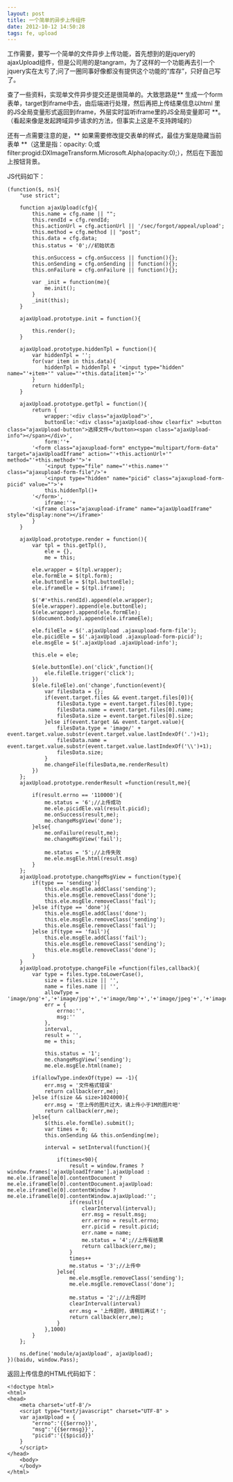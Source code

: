 ```yaml
---
layout: post
title: 一个简单的异步上传组件
date: 2012-10-12 14:50:28
tags: fe, upload
---
```


工作需要，要写一个简单的文件异步上传功能，首先想到的是jquery的ajaxUpload组件，但是公司用的是tangram，为了这样的一个功能再去引一个jquery实在太亏了;问了一圈同事好像都没有提供这个功能的“库存”，只好自己写了。

查了一些资料，实现单文件异步提交还是很简单的。大致思路是** 生成一个form表单，target到iframe中去，由后端进行处理，然后再把上传结果信息以html 里的JS全局变量形式返回到iframe，外层实时监听iframe里的JS全局变量即可 **。（看起来像是发起跨域异步请求的方法，但事实上这是不支持跨域的）

还有一点需要注意的是，** 如果需要修改提交表单的样式，最佳方案是隐藏当前表单 **（这里是指：opacity: 0;或 filter:progid:DXImageTransform.Microsoft.Alpha(opacity:0);），然后在下面加上按钮背景。

JS代码如下：

    (function($, ns){
        "use strict";
    
        function ajaxUpload(cfg){
            this.name = cfg.name || "";
            this.rendId = cfg.rendId;
            this.actionUrl = cfg.actionUrl || '/sec/forgot/appeal/upload';
            this.method = cfg.method || "post";
            this.data = cfg.data;
            this.status = '0';//初始状态
    
            this.onSuccess = cfg.onSuccess || function(){};
            this.onSending = cfg.onSending || function(){};
            this.onFailure = cfg.onFailure || function(){};
    
            var _init = function(me){
                me.init();
            }
            _init(this);
        }
    
        ajaxUpload.prototype.init = function(){
    
            this.render();
        }
    
        ajaxUpload.prototype.hiddenTpl = function(){
            var hiddenTpl = '';
            for(var item in this.data){
                hiddenTpl = hiddenTpl + '<input type="hidden" name="'+item+'" value="'+this.data[item]+'">'
            }
            return hiddenTpl;
        }
    
        ajaxUpload.prototype.getTpl = function(){
            return {
                wrapper:'<div class="ajaxUpload">',
                buttonEle:'<div class="ajaxUpload-show clearfix" ><button class="ajaxUpload-button">选择文件</button><span class="ajaxUpload-info"></span></div>',
                form:''+
            '<form class="ajaxupload-form" enctype="multipart/form-data" target="ajaxUploadIframe" action="'+this.actionUrl+'" method="'+this.method+'">'+
                '<input type="file" name="'+this.name+'" class="ajaxupload-form-file"/>'+
                '<input type="hidden" name="picid" class="ajaxupload-form-picid" value="">'+
                this.hiddenTpl()+
            '</form>',
                iframe:''+
            '<iframe class="ajaxupload-iframe" name="ajaxUploadIframe" style="display:none"></iframe>'
            }
        }
    
        ajaxUpload.prototype.render = function(){
            var tpl = this.getTpl(),
                ele = {},
                me = this;
    
            ele.wrapper = $(tpl.wrapper);
            ele.formEle = $(tpl.form);
            ele.buttonEle = $(tpl.buttonEle);
            ele.iframeEle = $(tpl.iframe);
    
            $('#'+this.rendId).append(ele.wrapper);
            $(ele.wrapper).append(ele.buttonEle);
            $(ele.wrapper).append(ele.formEle);
            $(document.body).append(ele.iframeEle);
            
            ele.fileEle = $('.ajaxUpload .ajaxupload-form-file');
            ele.picidEle = $('.ajaxUpload .ajaxupload-form-picid');
            ele.msgEle = $('.ajaxUpload .ajaxUpload-info');
    
            this.ele = ele;
    
            $(ele.buttonEle).on('click',function(){
                ele.fileEle.trigger('click');
            })
            $(ele.fileEle).on('change',function(event){
                var filesData = {};
                if(event.target.files && event.target.files[0]){
                    filesData.type = event.target.files[0].type;
                    filesData.name = event.target.files[0].name;
                    filesData.size = event.target.files[0].size;
                }else if(event.target && event.target.value){
                    filesData.type = 'image/' + event.target.value.substr(event.target.value.lastIndexOf('.')+1);
                    filesData.name = event.target.value.substr(event.target.value.lastIndexOf('\\')+1);
                    filesData.size;
                }
                me.changeFile(filesData,me.renderResult)
            })
        };
        ajaxUpload.prototype.renderResult =function(result,me){
    
            if(result.errno == '110000'){
                me.status = '6';//上传成功
                me.ele.picidEle.val(result.picid);
                me.onSuccess(result,me);
                me.changeMsgView('done');
            }else{
                me.onFailure(result,me);
                me.changeMsgView('fail');
    
                me.status = '5';//上传失败
                me.ele.msgEle.html(result.msg)
            }
        };
        ajaxUpload.prototype.changeMsgView = function(type){
            if(type == 'sending'){
                this.ele.msgEle.addClass('sending');
                this.ele.msgEle.removeClass('done');
                this.ele.msgEle.removeClass('fail');
            }else if(type == 'done'){
                this.ele.msgEle.addClass('done');
                this.ele.msgEle.removeClass('sending');
                this.ele.msgEle.removeClass('fail');
            }else if(type == 'fail'){
                this.ele.msgEle.addClass('fail');
                this.ele.msgEle.removeClass('sending');
                this.ele.msgEle.removeClass('done');
            }
        }
        ajaxUpload.prototype.changeFile =function(files,callback){
            var type = files.type.toLowerCase(),
                size = files.size || '',
                name = files.name || '',
                allowType = 'image/png'+','+'image/jpg'+','+'image/bmp'+','+'image/jpeg'+','+'image/gif',
                err = {
                    errno:'',
                    msg:''
                },
                interval,
                result = '',
                me = this;
    
                this.status = '1';
                me.changeMsgView('sending');
                me.ele.msgEle.html(name);
    
            if(allowType.indexOf(type) == -1){
                err.msg = '文件格式错误'
                return callback(err,me);
            }else if(size && size>1024000){
                err.msg = '您上传的图片过大，请上传小于1M的图片吧'
                return callback(err,me);
            }else{
                $(this.ele.formEle).submit();
                var times = 0;
                this.onSending && this.onSending(me);
    
                interval = setInterval(function(){
    
                    if(times<90){
                        result = window.frames ? window.frames['ajaxUploadIframe'].ajaxUpload : me.ele.iframeEle[0].contentDocument ? me.ele.iframeEle[0].contentDocument.ajaxUpload: me.ele.iframeEle[0].contentWindow ? me.ele.iframeEle[0].contentWindow.ajaxUpload:'';
                        if(result){
                            clearInterval(interval);
                            err.msg = result.msg;
                            err.errno = result.errno;
                            err.picid = result.picid;
                            err.name = name;
                            me.status = '4';//上传有结果
                            return callback(err,me);
                        }
                        times++
                        me.status = '3';//上传中
                    }else{
                        me.ele.msgEle.removeClass('sending');
                        me.ele.msgEle.removeClass('done');
    
                        me.status = '2';//上传超时
                        clearInterval(interval)
                        err.msg = '上传超时，请稍后再试！';
                        return callback(err,me);
                    }
                },1000)
            }
        };
    
        ns.define('module/ajaxUpload', ajaxUpload);
    })(baidu, window.Pass);
    
返回上传信息的HTML代码如下：

    <!doctype html>
    <html>
    <head>
        <meta charset='utf-8'/>
    	<script type="text/javascript" charset="UTF-8" >
    	var ajaxUpload = {
    		"errno":'{{$errno}}',
    		"msg":'{{$errmsg}}',
    		"picid":'{{$picid}}'
    	}
    	</script>
    </head>
    	<body>
    	</body>
    </html>

